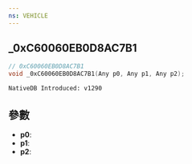```yaml
---
ns: VEHICLE
---
```

## _0xC60060EB0D8AC7B1

```c
// 0xC60060EB0D8AC7B1
void _0xC60060EB0D8AC7B1(Any p0, Any p1, Any p2);
```

```
NativeDB Introduced: v1290
```

## 參數
* **p0**:
* **p1**:
* **p2**:
